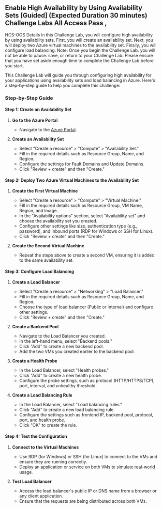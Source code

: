 ## Enable High Availability by Using Availability Sets [Guided] (Expected Duration 30 minutes) Challenge Labs All Access Pass , 
HCS-OOS Details In this Challenge Lab, you will configure high availability by using availability sets. 
First, you will create an availability set. Next, you will deploy two Azure virtual machines to the availability set. 
Finally, you will configure load balancing. Note: Once you begin the Challenge Lab. you will not be able to pause. save, or return to your Challenge Lab. 
Please ensure that you have set aside enough time to complete the Challenge Lab before you start.

This Challenge Lab will guide you through configuring high availability for your applications using availability sets and load balancing in Azure. Here's a step-by-step guide to help you complete this challenge:

### Step-by-Step Guide

#### Step 1: Create an Availability Set

1. **Go to the Azure Portal**
   - Navigate to the [Azure Portal](https://portal.azure.com).

2. **Create an Availability Set**
   - Select "Create a resource" > "Compute" > "Availability Set."
   - Fill in the required details such as Resource Group, Name, and Region.
   - Configure the settings for Fault Domains and Update Domains.
   - Click "Review + create" and then "Create."

#### Step 2: Deploy Two Azure Virtual Machines to the Availability Set

1. **Create the First Virtual Machine**
   - Select "Create a resource" > "Compute" > "Virtual Machine."
   - Fill in the required details such as Resource Group, VM Name, Region, and Image.
   - In the "Availability options" section, select "Availability set" and choose the availability set you created.
   - Configure other settings like size, authentication type (e.g., password), and inbound ports (RDP for Windows or SSH for Linux).
   - Click "Review + create" and then "Create."

2. **Create the Second Virtual Machine**
   - Repeat the steps above to create a second VM, ensuring it is added to the same availability set.

#### Step 3: Configure Load Balancing

1. **Create a Load Balancer**
   - Select "Create a resource" > "Networking" > "Load Balancer."
   - Fill in the required details such as Resource Group, Name, and Region.
   - Choose the type of load balancer (Public or Internal) and configure other settings.
   - Click "Review + create" and then "Create."

2. **Create a Backend Pool**
   - Navigate to the Load Balancer you created.
   - In the left-hand menu, select "Backend pools."
   - Click "Add" to create a new backend pool.
   - Add the two VMs you created earlier to the backend pool.

3. **Create a Health Probe**
   - In the Load Balancer, select "Health probes."
   - Click "Add" to create a new health probe.
   - Configure the probe settings, such as protocol (HTTP/HTTPS/TCP), port, interval, and unhealthy threshold.

4. **Create a Load Balancing Rule**
   - In the Load Balancer, select "Load balancing rules."
   - Click "Add" to create a new load balancing rule.
   - Configure the settings such as frontend IP, backend pool, protocol, port, and health probe.
   - Click "OK" to create the rule.

#### Step 4: Test the Configuration

1. **Connect to the Virtual Machines**
   - Use RDP (for Windows) or SSH (for Linux) to connect to the VMs and ensure they are running correctly.
   - Deploy an application or service on both VMs to simulate real-world usage.

2. **Test Load Balancer**
   - Access the load balancer's public IP or DNS name from a browser or any client application.
   - Ensure that the requests are being distributed across both VMs.
